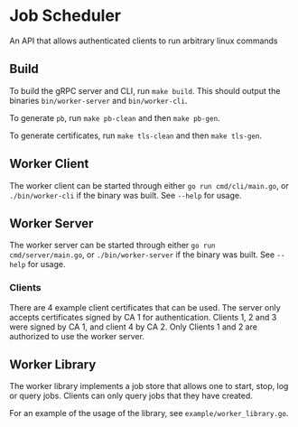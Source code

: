 # Job Scheduler

An API that allows authenticated clients to run arbitrary linux commands

## Build

To build the gRPC server and CLI, run `make build`. This should output the binaries `bin/worker-server` and `bin/worker-cli`.

To generate `pb`, run `make pb-clean` and then `make pb-gen`.

To generate certificates, run `make tls-clean` and then `make tls-gen`.

## Worker Client

The worker client can be started through either `go run cmd/cli/main.go`, or `./bin/worker-cli` if the binary was built. See `--help` for usage.

## Worker Server

The worker server can be started through either `go run cmd/server/main.go`, or `./bin/worker-server` if the binary was built. See `--help` for usage.

### Clients

There are 4 example client certificates that can be used. The server only accepts certificates signed by CA 1 for authentication. Clients 1, 2 and 3 were signed by CA 1, and client 4 by CA 2. Only Clients 1 and 2 are authorized to use the worker server.

## Worker Library

The worker library implements a job store that allows one to start, stop, log or query jobs. Clients can only query jobs that they have created.

For an example of the usage of the library, see `example/worker_library.go`.
